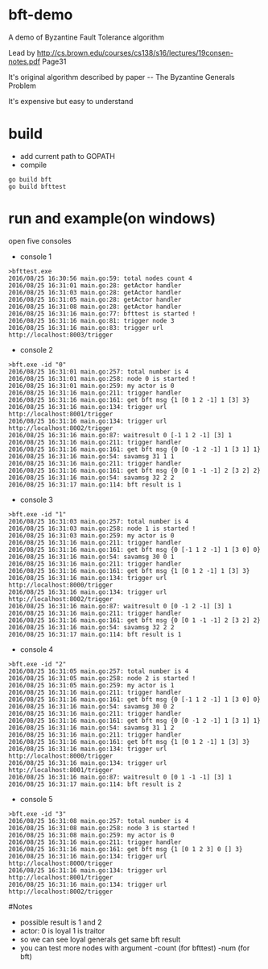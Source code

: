 # bft-demo
A demo of Byzantine Fault Tolerance algorithm

Lead by  http://cs.brown.edu/courses/cs138/s16/lectures/19consen-notes.pdf Page31

It's original algorithm described by paper -- The Byzantine Generals Problem

It's expensive but easy to understand

# build
* add current path to GOPATH
* compile
```
go build bft
go build bfttest
```

# run and example(on windows)
open five consoles

* console 1
```
>bfttest.exe
2016/08/25 16:30:56 main.go:59: total nodes count 4
2016/08/25 16:31:01 main.go:28: getActor handler
2016/08/25 16:31:03 main.go:28: getActor handler
2016/08/25 16:31:05 main.go:28: getActor handler
2016/08/25 16:31:08 main.go:28: getActor handler
2016/08/25 16:31:16 main.go:77: bfttest is started !
2016/08/25 16:31:16 main.go:81: trigger node 3
2016/08/25 16:31:16 main.go:83: trigger url http://localhost:8003/trigger
```
* console 2
```
>bft.exe -id "0"
2016/08/25 16:31:01 main.go:257: total number is 4
2016/08/25 16:31:01 main.go:258: node 0 is started !
2016/08/25 16:31:01 main.go:259: my actor is 0
2016/08/25 16:31:16 main.go:211: trigger handler
2016/08/25 16:31:16 main.go:161: get bft msg {1 [0 1 2 -1] 1 [3] 3}
2016/08/25 16:31:16 main.go:134: trigger url http://localhost:8001/trigger
2016/08/25 16:31:16 main.go:134: trigger url http://localhost:8002/trigger
2016/08/25 16:31:16 main.go:87: waitresult 0 [-1 1 2 -1] [3] 1
2016/08/25 16:31:16 main.go:211: trigger handler
2016/08/25 16:31:16 main.go:161: get bft msg {0 [0 -1 2 -1] 1 [3 1] 1}
2016/08/25 16:31:16 main.go:54: savamsg 31 1 1
2016/08/25 16:31:16 main.go:211: trigger handler
2016/08/25 16:31:16 main.go:161: get bft msg {0 [0 1 -1 -1] 2 [3 2] 2}
2016/08/25 16:31:16 main.go:54: savamsg 32 2 2
2016/08/25 16:31:17 main.go:114: bft result is 1
```
* console 3
```
>bft.exe -id "1"
2016/08/25 16:31:03 main.go:257: total number is 4
2016/08/25 16:31:03 main.go:258: node 1 is started !
2016/08/25 16:31:03 main.go:259: my actor is 0
2016/08/25 16:31:16 main.go:211: trigger handler
2016/08/25 16:31:16 main.go:161: get bft msg {0 [-1 1 2 -1] 1 [3 0] 0}
2016/08/25 16:31:16 main.go:54: savamsg 30 0 1
2016/08/25 16:31:16 main.go:211: trigger handler
2016/08/25 16:31:16 main.go:161: get bft msg {1 [0 1 2 -1] 1 [3] 3}
2016/08/25 16:31:16 main.go:134: trigger url http://localhost:8000/trigger
2016/08/25 16:31:16 main.go:134: trigger url http://localhost:8002/trigger
2016/08/25 16:31:16 main.go:87: waitresult 0 [0 -1 2 -1] [3] 1
2016/08/25 16:31:16 main.go:211: trigger handler
2016/08/25 16:31:16 main.go:161: get bft msg {0 [0 1 -1 -1] 2 [3 2] 2}
2016/08/25 16:31:16 main.go:54: savamsg 32 2 2
2016/08/25 16:31:17 main.go:114: bft result is 1
```
* console 4
```
>bft.exe -id "2"
2016/08/25 16:31:05 main.go:257: total number is 4
2016/08/25 16:31:05 main.go:258: node 2 is started !
2016/08/25 16:31:05 main.go:259: my actor is 1
2016/08/25 16:31:16 main.go:211: trigger handler
2016/08/25 16:31:16 main.go:161: get bft msg {0 [-1 1 2 -1] 1 [3 0] 0}
2016/08/25 16:31:16 main.go:54: savamsg 30 0 2
2016/08/25 16:31:16 main.go:211: trigger handler
2016/08/25 16:31:16 main.go:161: get bft msg {0 [0 -1 2 -1] 1 [3 1] 1}
2016/08/25 16:31:16 main.go:54: savamsg 31 1 2
2016/08/25 16:31:16 main.go:211: trigger handler
2016/08/25 16:31:16 main.go:161: get bft msg {1 [0 1 2 -1] 1 [3] 3}
2016/08/25 16:31:16 main.go:134: trigger url http://localhost:8000/trigger
2016/08/25 16:31:16 main.go:134: trigger url http://localhost:8001/trigger
2016/08/25 16:31:16 main.go:87: waitresult 0 [0 1 -1 -1] [3] 1
2016/08/25 16:31:17 main.go:114: bft result is 2
```
* console 5
```
>bft.exe -id "3"
2016/08/25 16:31:08 main.go:257: total number is 4
2016/08/25 16:31:08 main.go:258: node 3 is started !
2016/08/25 16:31:08 main.go:259: my actor is 0
2016/08/25 16:31:16 main.go:211: trigger handler
2016/08/25 16:31:16 main.go:161: get bft msg {1 [0 1 2 3] 0 [] 3}
2016/08/25 16:31:16 main.go:134: trigger url http://localhost:8000/trigger
2016/08/25 16:31:16 main.go:134: trigger url http://localhost:8001/trigger
2016/08/25 16:31:16 main.go:134: trigger url http://localhost:8002/trigger
```

#Notes
* possible result is 1 and 2
* actor: 0 is loyal 1 is traitor
* so we can see loyal generals get same bft result
* you can test more nodes with argument -count (for bfttest) -num (for bft)
